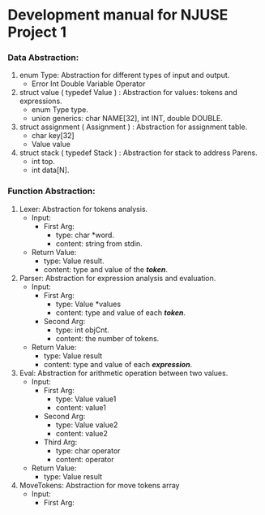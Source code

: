 # Development manual for NJUSE Project 1

### Data Abstraction:
1. enum Type: Abstraction for different types of input and output.
    * Error Int Double Variable Operator
2. struct value ( typedef Value ) : Abstraction for values: tokens and expressions.
    * enum Type type.
    * union generics: char NAME[32], int INT, double DOUBLE.
3. struct assignment ( Assignment ) : Abstraction for assignment table.
    * char key[32]
    * Value value
4. struct stack ( typedef Stack ) : Abstraction for stack to address Parens.
    * int top.
    * int data[N].

### Function Abstraction:
1. Lexer: Abstraction for tokens analysis.
    * Input:
      * First Arg:
        * type: char *word.
        * content: string from stdin.
    * Return Value:
      * type: Value result.
      * content: type and value of the ***token***.
2. Parser: Abstraction for expression analysis and evaluation.
    * Input:
      * First Arg:
        * type: Value *values
        * content: type and value of each ***token***.
      * Second Arg:
        * type: int objCnt.
        * content: the number of tokens.
    * Return Value:
      * type: Value result
      * content: type and value of each ***expression***.
3. Eval: Abstraction for arithmetic operation between two values.
    * Input:
      * First Arg:
        * type: Value value1
        * content: value1
      * Second Arg:
        * type: Value value2
        * content: value2
      * Third Arg:
        * type: char operator
        * content: operator
    * Return Value:
        * type: Value result
4. MoveTokens: Abstraction for move tokens array
    * Input:
      * First Arg:

  







